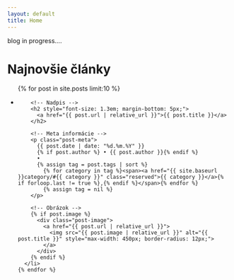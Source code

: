 ```yaml
---
layout: default
title: Home
---
```



blog in progress....

<div class="home">
  <h1>Najnovšie články</h1>

  <ul class="post-list">
    {% for post in site.posts limit:10 %}
      <li style="margin-bottom: 40px;">
        
        <!-- Nadpis -->
        <h2 style="font-size: 1.3em; margin-bottom: 5px;">
          <a href="{{ post.url | relative_url }}">{{ post.title }}</a>
        </h2>

        <!-- Meta informácie -->
        <p class="post-meta">
          {{ post.date | date: "%d.%m.%Y" }}
          {% if post.author %} • {{ post.author }}{% endif %}
          •
          {% assign tag = post.tags | sort %}          
            {% for category in tag %}<span><a href="{{ site.baseurl }}category/#{{ category }}" class="reserved">{{ category }}</a>{% if forloop.last != true %},{% endif %}</span>{% endfor %}
            {% assign tag = nil %}
        </p>

        <!-- Obrázok -->
        {% if post.image %}
          <div class="post-image">
            <a href="{{ post.url | relative_url }}">
              <img src="{{ post.image | relative_url }}" alt="{{ post.title }}" style="max-width: 450px; border-radius: 12px;">
            </a>
          </div>
        {% endif %}
      </li>
    {% endfor %}
  </ul>
</div> 




